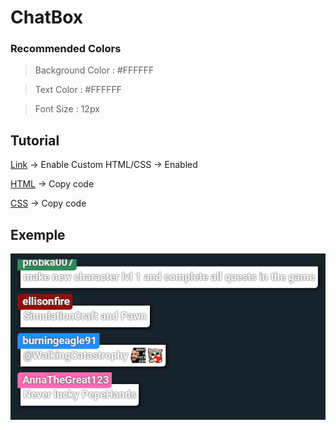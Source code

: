 # ChatBox

### Recommended Colors

> Background Color : #FFFFFF

> Text Color : #FFFFFF

> Font Size : 12px

## Tutorial

[Link](https://streamlabs.com/dashboard#/chatbox) -> Enable Custom HTML/CSS -> Enabled

[HTML](https://raw.githubusercontent.com/osflash/Streamlabs/98ea6f352763197b1b76c36329320ac092566b7d/chatbox/index.html) -> Copy code

[CSS](https://raw.githubusercontent.com/osflash/Streamlabs/98ea6f352763197b1b76c36329320ac092566b7d/chatbox/styles.css) -> Copy code

## Exemple
[![](https://github.com/osflash/Streamlabs/raw/master/chatbox/img/exemple.png)](https://streamlabs.com/dashboard#/chatbox)

